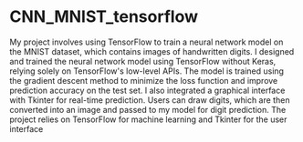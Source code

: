 # CNN_MNIST_tensorflow
My project involves using TensorFlow to train a neural network model on the MNIST dataset, which contains images of handwritten digits. I designed and trained the neural network model using TensorFlow without Keras, relying solely on TensorFlow's low-level APIs. The model is trained using the gradient descent method to minimize the loss function and improve prediction accuracy on the test set.
I also integrated a graphical interface with Tkinter for real-time prediction. Users can draw digits, which are then converted into an image and passed to my model for digit prediction.
The project relies on TensorFlow for machine learning and Tkinter for the user interface
